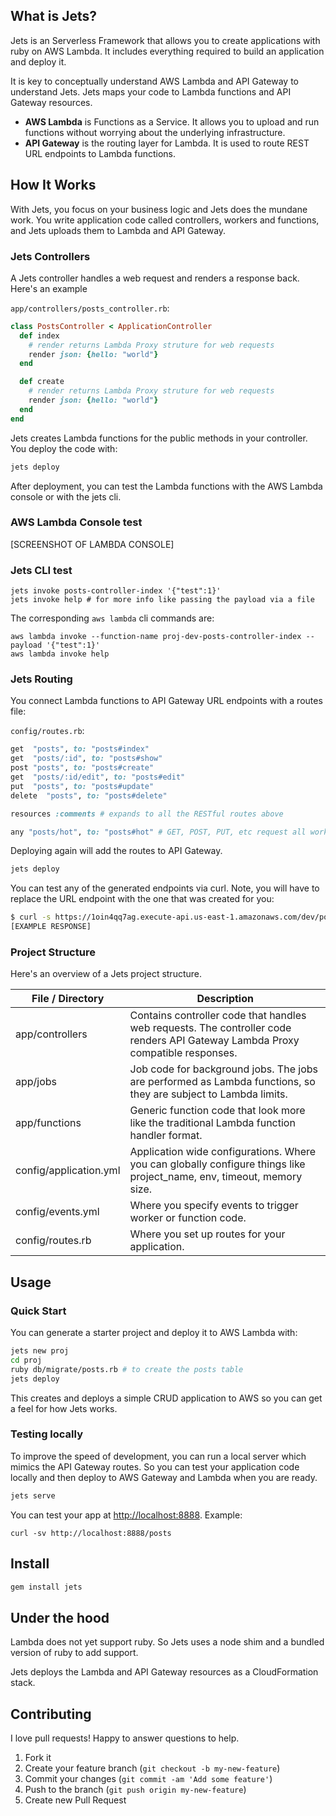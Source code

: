 ## What is Jets?

Jets is an Serverless Framework that allows you to create applications with ruby on AWS Lambda.  It includes everything required to build an application and deploy it.

It is key to conceptually understand AWS Lambda and API Gateway to understand Jets.  Jets maps your code to Lambda functions and API Gateway resources.

* **AWS Lambda** is Functions as a Service. It allows you to upload and run functions without worrying about the underlying infrastructure.
* **API Gateway** is the routing layer for Lambda. It is used to route REST URL endpoints to Lambda functions.

## How It Works

With Jets, you focus on your business logic and Jets does the mundane work. You write application code called controllers, workers and functions, and Jets uploads them to Lambda and API Gateway.

### Jets Controllers

A Jets controller handles a web request and renders a response back.  Here's an example

`app/controllers/posts_controller.rb`:

```ruby
class PostsController < ApplicationController
  def index
    # render returns Lambda Proxy struture for web requests
    render json: {hello: "world"}
  end

  def create
    # render returns Lambda Proxy struture for web requests
    render json: {hello: "world"}
  end
end
```

Jets creates Lambda functions for the public methods in your controller. You deploy the code with:

```sh
jets deploy
```

After deployment, you can test the Lambda functions with the AWS Lambda console or with the jets cli.

### AWS Lambda Console test

[SCREENSHOT OF LAMBDA CONSOLE]

### Jets CLI test

```
jets invoke posts-controller-index '{"test":1}'
jets invoke help # for more info like passing the payload via a file
```

The corresponding `aws lambda` cli commands are:

```
aws lambda invoke --function-name proj-dev-posts-controller-index --payload '{"test":1}'
aws lambda invoke help
```

### Jets Routing

You connect Lambda functions to API Gateway URL endpoints with a routes file:

`config/routes.rb`:

```ruby
get  "posts", to: "posts#index"
get  "posts/:id", to: "posts#show"
post "posts", to: "posts#create"
get  "posts/:id/edit", to: "posts#edit"
put  "posts", to: "posts#update"
delete  "posts", to: "posts#delete"

resources :comments # expands to all the RESTful routes above

any "posts/hot", to: "posts#hot" # GET, POST, PUT, etc request all work
```

Deploying again will add the routes to API Gateway.

```sh
jets deploy
```

You can test any of the generated endpoints via curl. Note, you will have to replace the URL endpoint with the one that was created for you:

```sh
$ curl -s https://1oin4qq7ag.execute-api.us-east-1.amazonaws.com/dev/posts
[EXAMPLE RESPONSE]
```

### Project Structure

Here's an overview of a Jets project structure.

File / Directory  | Description
------------- | -------------
app/controllers  | Contains controller code that handles web requests.  The controller code renders API Gateway Lambda Proxy compatible responses.
app/jobs  | Job code for background jobs.  The jobs are performed as Lambda functions, so they are subject to Lambda limits.
app/functions  | Generic function code that look more like the traditional Lambda function handler format.
config/application.yml  | Application wide configurations.  Where you can globally configure things like project_name, env, timeout, memory size.
config/events.yml  | Where you specify events to trigger worker or function code.
config/routes.rb  | Where you set up routes for your application.

## Usage

### Quick Start

You can generate a starter project and deploy it to AWS Lambda with:

```sh
jets new proj
cd proj
ruby db/migrate/posts.rb # to create the posts table
jets deploy
```

This creates and deploys a simple CRUD application to AWS so you can get a feel for how Jets works.

### Testing locally

To improve the speed of development, you can run a local server which mimics the API Gateway routes. So you can test your application code locally and then deploy to AWS Gateway and Lambda when you are ready.

```sh
jets serve
```

You can test your app at [http://localhost:8888](http://localhost:8888).  Example:

```
curl -sv http://localhost:8888/posts
```

## Install

```sh
gem install jets
```

## Under the hood

Lambda does not yet support ruby. So Jets uses a node shim and a bundled version of ruby to add support.

Jets deploys the Lambda and API Gateway resources as a CloudFormation stack.

## Contributing

I love pull requests! Happy to answer questions to help.

1. Fork it
2. Create your feature branch (`git checkout -b my-new-feature`)
3. Commit your changes (`git commit -am 'Add some feature'`)
4. Push to the branch (`git push origin my-new-feature`)
5. Create new Pull Request
